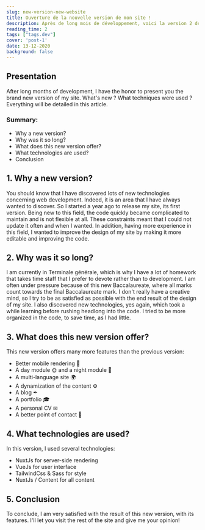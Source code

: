 ```yaml
---
slug: new-version-new-website
title: Ouverture de la nouvelle version de mon site !
description: Après de long mois de développement, voici la version 2 de mon site !
reading_time: 2
tags: ["tags.dev"]
cover: 'post-1'
date: 13-12-2020
background: false
---
```


## Presentation

After long months of development, I have the honor to present you the brand new version of my site.
What's new ? What techniques were used ? Everything will be detailed in this article.

### Summary:
- Why a new version?
- Why was it so long?
- What does this new version offer?
- What technologies are used?
- Conclusion

## 1. Why a new version?

You should know that I have discovered lots of new technologies concerning web development.
Indeed, it is an area that I have always wanted to discover. So I started a year ago to release my site, its first version.
Being new to this field, the code quickly became complicated to maintain and is not flexible at all.
These constraints meant that I could not update it often and when I wanted.
In addition, having more experience in this field, I wanted to improve the design of my site by making it more
editable and improving the code.

## 2. Why was it so long?

I am currently in Terminale générale, which is why I have a lot of homework that takes time
staff that I prefer to devote rather than to development. I am often under pressure because of this new
Baccalaureate, where all marks count towards the final Baccalaureate mark.
I don't really have a creative mind, so I try to be as satisfied as possible with the end result of the
design of my site. I also discovered new technologies, yes again, which took a while
learning before rushing headlong into the code. I tried to be more organized in the code,
to save time, as I had little.

## 3. What does this new version offer?

This new version offers many more features than the previous version:

- Better mobile rendering 📱
- A day module 🌞 and a night module 🌚
- A multi-language site 🌍
- A dynamization of the content ⚙
- A blog ✒
- A portfolio 🎓
- A personal CV ✉
- A better point of contact 📌

## 4. What technologies are used?

In this version, I used several technologies:

- NuxtJs for server-side rendering
- VueJs for user interface
- TailwindCss & Sass for style
- NuxtJs / Content for all content

## 5. Conclusion

To conclude, I am very satisfied with the result of this new version, with its features.
I'll let you visit the rest of the site and give me your opinion!

